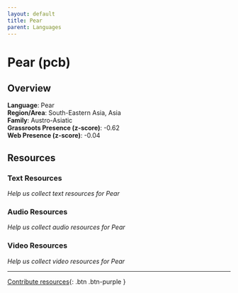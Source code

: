 ```yaml
---
layout: default
title: Pear
parent: Languages
---
```


# Pear (pcb)

## Overview

**Language**: Pear  
**Region/Area**: South-Eastern Asia, Asia  
**Family**: Austro-Asiatic  
**Grassroots Presence (z-score)**: -0.62  
**Web Presence (z-score)**: -0.04  

## Resources

### Text Resources
*Help us collect text resources for Pear*

### Audio Resources
*Help us collect audio resources for Pear*

### Video Resources
*Help us collect video resources for Pear*

---

[Contribute resources](https://forms.office.com/e/1SfLJx3u1r){: .btn .btn-purple }
